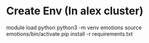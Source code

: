 # Create Env (In alex cluster)
module load python
python3 -m venv emotions
source emotions/bin/activate
pip install -r requirements.txt